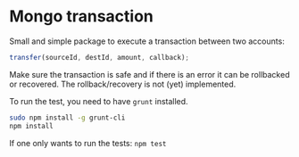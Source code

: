 # Mongo transaction

Small and simple package to execute a transaction between two accounts:

```javascript
transfer(sourceId, destId, amount, callback);
```

Make sure the transaction is safe and if there is an error it can be rollbacked or recovered.
The rollback/recovery is not (yet) implemented.

To run the test, you need to have `grunt` installed.
```bash
sudo npm install -g grunt-cli
npm install
```
If one only wants to run the tests: `npm test`
